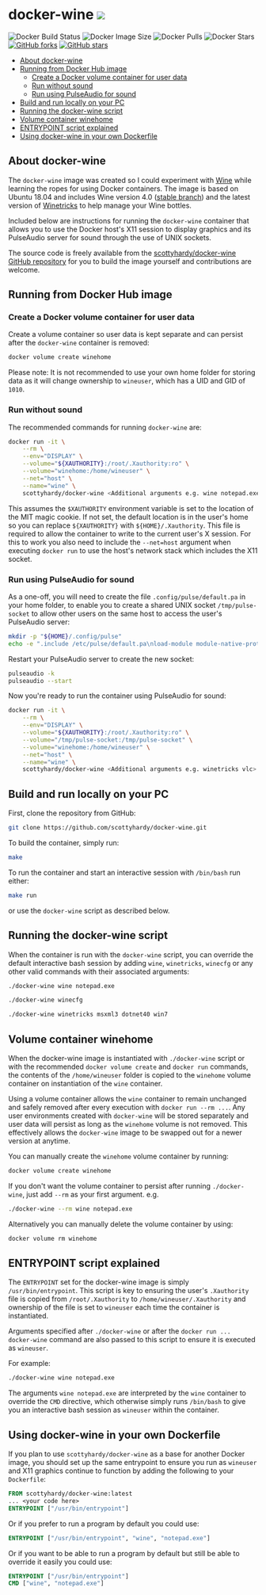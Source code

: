 # docker-wine ![](https://raw.githubusercontent.com/scottyhardy/docker-wine/master/logo_small.png)

![Docker Build Status](https://img.shields.io/docker/build/scottyhardy/docker-wine.svg)
![Docker Image Size](https://images.microbadger.com/badges/image/scottyhardy/docker-wine.svg)
![Docker Pulls](https://img.shields.io/docker/pulls/scottyhardy/docker-wine.svg)
![Docker Stars](https://img.shields.io/docker/stars/scottyhardy/docker-wine.svg)
[![GitHub forks](https://img.shields.io/github/forks/scottyhardy/docker-wine.svg)](https://github.com/scottyhardy/docker-wine/network)
[![GitHub stars](https://img.shields.io/github/stars/scottyhardy/docker-wine.svg)](https://github.com/scottyhardy/docker-wine/stargazers)

* [About docker-wine](#about-docker-wine)
* [Running from Docker Hub image](#running-from-docker-hub-image)
  * [Create a Docker volume container for user data](#create-a-docker-volume-container-for-user-data)
  * [Run without sound](#run-without-sound)
  * [Run using PulseAudio for sound](#run-using-pulseaudio-for-sound)
* [Build and run locally on your PC](#build-and-run-locally-on-your-pc)
* [Running the docker-wine script](#running-the-docker-wine-script)
* [Volume container winehome](#volume-container-winehome)
* [ENTRYPOINT script explained](#entrypoint-script-explained)
* [Using docker-wine in your own Dockerfile](#using-docker-wine-in-your-own-dockerfile)

## About docker-wine

The `docker-wine` image was created so I could experiment with [Wine](https://www.winehq.org) while learning the ropes for using Docker containers. The image is based on Ubuntu 18.04 and includes Wine version 4.0 ([stable branch](https://wiki.winehq.org/Wine_User%27s_Guide#Wine_from_WineHQ)) and the latest version of [Winetricks](https://wiki.winehq.org/Winetricks) to help manage your Wine bottles.

Included below are instructions for running the `docker-wine` container that allows you to use the Docker host's X11 session to display graphics and its PulseAudio server for sound through the use of UNIX sockets.

The source code is freely available from the [scottyhardy/docker-wine GitHub repository](https://github.com/scottyhardy/docker-wine) for you to build the image yourself and contributions are welcome.

## Running from Docker Hub image

### Create a Docker volume container for user data

Create a volume container so user data is kept separate and can persist after the `docker-wine` container is removed:

```bash
docker volume create winehome
```

Please note: It is not recommended to use your own home folder for storing data as it will change ownership to `wineuser`, which has a UID and GID of `1010`.

### Run without sound

The recommended commands for running `docker-wine` are:

```bash
docker run -it \
    --rm \
    --env="DISPLAY" \
    --volume="${XAUTHORITY}:/root/.Xauthority:ro" \
    --volume="winehome:/home/wineuser" \
    --net="host" \
    --name="wine" \
    scottyhardy/docker-wine <Additional arguments e.g. wine notepad.exe>
```

This assumes the `$XAUTHORITY` environment variable is set to the location of the MIT magic cookie.  If not set, the default location is in the user's home so you can replace `${XAUTHORITY}` with `${HOME}/.Xauthority`. This file is required to allow the container to write to the current user's X session. For this to work you also need to include the `--net=host` argument when executing `docker run` to use the host's network stack which includes the X11 socket.

### Run using PulseAudio for sound

As a one-off, you will need to create the file `.config/pulse/default.pa` in your home folder, to enable you to create a shared UNIX socket `/tmp/pulse-socket` to allow other users on the same host to access the user's PulseAudio server:

```bash
mkdir -p "${HOME}/.config/pulse"
echo -e ".include /etc/pulse/default.pa\nload-module module-native-protocol-unix auth-anonymous=1 socket=/tmp/pulse-socket" > ${HOME}/.config/pulse/default.pa
```

Restart your PulseAudio server to create the new socket:

```bash
pulseaudio -k
pulseaudio --start
```

Now you're ready to run the container using PulseAudio for sound:

```bash
docker run -it \
    --rm \
    --env="DISPLAY" \
    --volume="${XAUTHORITY}:/root/.Xauthority:ro" \
    --volume="/tmp/pulse-socket:/tmp/pulse-socket" \
    --volume="winehome:/home/wineuser" \
    --net="host" \
    --name="wine" \
    scottyhardy/docker-wine <Additional arguments e.g. winetricks vlc>
```

## Build and run locally on your PC

First, clone the repository from GitHub:

```bash
git clone https://github.com/scottyhardy/docker-wine.git
```

To build the container, simply run:

```bash
make
```

To run the container and start an interactive session with `/bin/bash` run either:

```bash
make run
```

or use the `docker-wine` script as described below.

## Running the docker-wine script

When the container is run with the `docker-wine` script, you can override the default interactive bash session by adding `wine`, `winetricks`, `winecfg` or any other valid commands with their associated arguments:

```bash
./docker-wine wine notepad.exe
```

```bash
./docker-wine winecfg
```

```bash
./docker-wine winetricks msxml3 dotnet40 win7
```

## Volume container winehome

When the docker-wine image is instantiated with `./docker-wine` script or with the recommended `docker volume create` and `docker run` commands, the contents of the `/home/wineuser` folder is copied to the `winehome` volume container on instantiation of the `wine` container.

Using a volume container allows the `wine` container to remain unchanged and safely removed after every execution with `docker run --rm ...`.  Any user environments created with `docker-wine` will be stored separately and user data will persist as long as the `winehome` volume is not removed.  This effectively allows the `docker-wine` image to be swapped out for a newer version at anytime.

You can manually create the `winehome` volume container by running:

```bash
docker volume create winehome
```

If you don't want the volume container to persist after running `./docker-wine`, just add `--rm` as your first argument.
e.g.

```bash
./docker-wine --rm wine notepad.exe
```

Alternatively you can manually delete the volume container by using:

```bash
docker volume rm winehome
```

## ENTRYPOINT script explained

The `ENTRYPOINT` set for the docker-wine image is simply `/usr/bin/entrypoint`. This script is key to ensuring the user's `.Xauthority` file is copied from `/root/.Xauthority` to `/home/wineuser/.Xauthority` and ownership of the file is set to `wineuser` each time the container is instantiated.

Arguments specified after `./docker-wine` or after the `docker run ... docker-wine` command are also passed to this script to ensure it is executed as `wineuser`.

For example:

```bash
./docker-wine wine notepad.exe
```

The arguments `wine notepad.exe` are interpreted by the `wine` container to override the `CMD` directive, which otherwise simply runs `/bin/bash` to give you an interactive bash session as `wineuser` within the container.

## Using docker-wine in your own Dockerfile

If you plan to use `scottyhardy/docker-wine` as a base for another Docker image, you should set up the same entrypoint to ensure you run as `wineuser` and X11 graphics continue to function by adding the following to your `Dockerfile`:

```dockerfile
FROM scottyhardy/docker-wine:latest
... <your code here>
ENTRYPOINT ["/usr/bin/entrypoint"]
```

Or if you prefer to run a program by default you could use:

```dockerfile
ENTRYPOINT ["/usr/bin/entrypoint", "wine", "notepad.exe"]
```

Or if you want to be able to run a program by default but still be able to override it easily you could use:

```dockerfile
ENTRYPOINT ["/usr/bin/entrypoint"]
CMD ["wine", "notepad.exe"]
```
